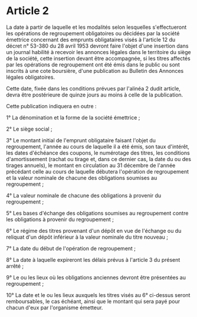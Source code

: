 # Article 2

La date à partir de laquelle et les modalités selon lesquelles s'effectueront les opérations de regroupement obligatoires ou décidées par la société émettrice concernant des emprunts obligataires visés à l'article 12 du décret n° 53-380 du 28 avril 1953 devront faire l'objet d'une insertion dans un journal habilité à recevoir les annonces légales dans le territoire du siège de la société, cette insertion devant être accompagnée, si les titres affectés par les opérations de regroupement ont été émis dans le public ou sont inscrits à une cote boursière, d'une publication au Bulletin des Annonces légales obligatoires.

Cette date, fixée dans les conditions prévues par l'alinéa 2 dudit article, devra être postérieure de quinze jours au moins à celle de la publication.

Cette publication indiquera en outre :

1° La dénomination et la forme de la société émettrice ;

2° Le siège social ;

3° Le montant initial de l'emprunt obligataire faisant l'objet du regroupement, l'année au cours de laquelle il a été émis, son taux d'intérêt, les dates d'échéance des coupons, le numérotage des titres, les conditions d'amortissement (rachat ou tirage et, dans ce dernier cas, la date du ou des tirages annuels), le montant en circulation au 31 décembre de l'année précédant celle au cours de laquelle débutera l'opération de regroupement et la valeur nominale de chacune des obligations soumises au regroupement ;

4° La valeur nominale de chacune des obligations à provenir du regroupement ;

5° Les bases d'échange des obligations soumises au regroupement contre les obligations à provenir du regroupement ;

6° Le régime des titres provenant d'un dépôt en vue de l'échange ou du reliquat d'un dépôt inférieur à la valeur nominale du titre nouveau ;

7° La date du début de l'opération de regroupement ;

8° La date à laquelle expireront les délais prévus à l'article 3 du présent arrêté ;

9° Le ou les lieux où les obligations anciennes devront être présentées au regroupement ;

10° La date et le ou les lieux auxquels les titres visés au 6° ci-dessus seront remboursables, le cas échéant, ainsi que le montant qui sera payé pour chacun d'eux par l'organisme émetteur.
